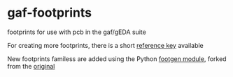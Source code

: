 gaf-footprints
==============

footprints for use with pcb in the gaf/gEDA suite

For creating more footprints, there is a short [reference
key](gEDA-pcb-element-reference.txt) available

New footprints familess are added using the Python [footgen module](http://github.com/miloh/footgen.git), forked from the [original](http://github.com/dlharmon/footgen.git) 
